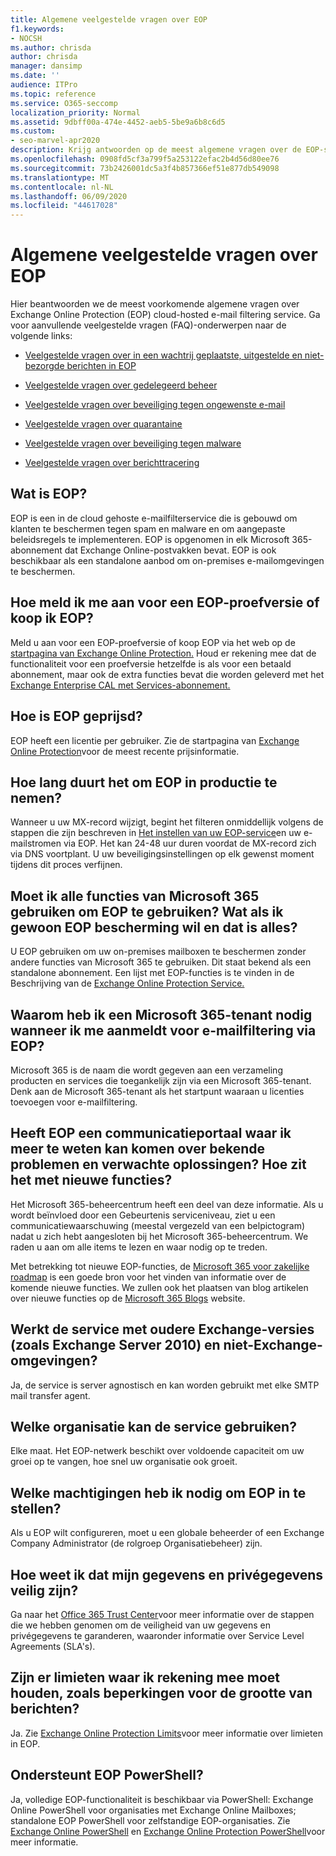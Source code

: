 ```yaml
---
title: Algemene veelgestelde vragen over EOP
f1.keywords:
- NOCSH
ms.author: chrisda
author: chrisda
manager: dansimp
ms.date: ''
audience: ITPro
ms.topic: reference
ms.service: O365-seccomp
localization_priority: Normal
ms.assetid: 9dbff00a-474e-4452-aeb5-5be9a6b8c6d5
ms.custom:
- seo-marvel-apr2020
description: Krijg antwoorden op de meest algemene vragen over de EOP-service voor e-mailfilterservices in de cloud van Exchange Online Protection (EOP).
ms.openlocfilehash: 0908fd5cf3a799f5a253122efac2b4d56d80ee76
ms.sourcegitcommit: 73b2426001dc5a3f4b857366ef51e877db549098
ms.translationtype: MT
ms.contentlocale: nl-NL
ms.lasthandoff: 06/09/2020
ms.locfileid: "44617028"
---
```

# <a name="eop-general-faq"></a>Algemene veelgestelde vragen over EOP

Hier beantwoorden we de meest voorkomende algemene vragen over Exchange Online Protection (EOP) cloud-hosted e-mail filtering service. Ga voor aanvullende veelgestelde vragen (FAQ)-onderwerpen naar de volgende links:

- [Veelgestelde vragen over in een wachtrij geplaatste, uitgestelde en niet-bezorgde berichten in EOP](eop-queued-deferred-and-bounced-messages-faq.md)

- [Veelgestelde vragen over gedelegeerd beheer](delegated-administration-faq.md)

- [Veelgestelde vragen over beveiliging tegen ongewenste e-mail](anti-spam-protection-faq.md)

- [Veelgestelde vragen over quarantaine](quarantine-faq.md)

- [Veelgestelde vragen over beveiliging tegen malware](anti-malware-protection-faq-eop.md)

- [Veelgestelde vragen over berichttracering](https://docs.microsoft.com/exchange/monitoring/trace-an-email-message/message-trace-faq)

## <a name="what-is-eop"></a>Wat is EOP?

EOP is een in de cloud gehoste e-mailfilterservice die is gebouwd om klanten te beschermen tegen spam en malware en om aangepaste beleidsregels te implementeren. EOP is opgenomen in elk Microsoft 365-abonnement dat Exchange Online-postvakken bevat. EOP is ook beschikbaar als een standalone aanbod om on-premises e-mailomgevingen te beschermen.

## <a name="how-do-i-sign-up-for-an-eop-trial-or-purchase-eop"></a>Hoe meld ik me aan voor een EOP-proefversie of koop ik EOP?

Meld u aan voor een EOP-proefversie of koop EOP via het web op de [startpagina van Exchange Online Protection.](https://products.office.com/exchange/exchange-email-security-spam-protection) Houd er rekening mee dat de functionaliteit voor een proefversie hetzelfde is als voor een betaald abonnement, maar ook de extra functies bevat die worden geleverd met het [Exchange Enterprise CAL met Services-abonnement.](https://products.office.com/exchange/microsoft-exchange-server-licensing-licensing-overview)

## <a name="how-is-eop-priced"></a>Hoe is EOP geprijsd?

EOP heeft een licentie per gebruiker. Zie de startpagina van [Exchange Online Protection](https://products.office.com/exchange/exchange-email-security-spam-protection)voor de meest recente prijsinformatie.

## <a name="how-long-does-it-take-to-put-eop-into-production"></a>Hoe lang duurt het om EOP in productie te nemen?

Wanneer u uw MX-record wijzigt, begint het filteren onmiddellijk volgens de stappen die zijn beschreven in [Het instellen van uw EOP-service](set-up-your-eop-service.md)en uw e-mailstromen via EOP. Het kan 24-48 uur duren voordat de MX-record zich via DNS voortplant. U uw beveiligingsinstellingen op elk gewenst moment tijdens dit proces verfijnen.

## <a name="do-i-have-to-use-all-features-of-microsoft-365-to-use-eop-what-if-i-just-want-eop-protection-and-thats-all"></a>Moet ik alle functies van Microsoft 365 gebruiken om EOP te gebruiken? Wat als ik gewoon EOP bescherming wil en dat is alles?

U EOP gebruiken om uw on-premises mailboxen te beschermen zonder andere functies van Microsoft 365 te gebruiken. Dit staat bekend als een standalone abonnement. Een lijst met EOP-functies is te vinden in de Beschrijving van de [Exchange Online Protection Service.](https://docs.microsoft.com/office365/servicedescriptions/exchange-online-protection-service-description/exchange-online-protection-service-description)

## <a name="why-do-i-need-a-microsoft-365-tenant-when-signing-up-for-email-filtering-through-eop"></a>Waarom heb ik een Microsoft 365-tenant nodig wanneer ik me aanmeldt voor e-mailfiltering via EOP?

Microsoft 365 is de naam die wordt gegeven aan een verzameling producten en services die toegankelijk zijn via een Microsoft 365-tenant. Denk aan de Microsoft 365-tenant als het startpunt waaraan u licenties toevoegen voor e-mailfiltering.

## <a name="does-eop-have-a-communication-portal-where-i-can-find-out-about-known-issues-and-expected-resolutions-what-about-new-features"></a>Heeft EOP een communicatieportaal waar ik meer te weten kan komen over bekende problemen en verwachte oplossingen? Hoe zit het met nieuwe functies?

Het Microsoft 365-beheercentrum heeft een deel van deze informatie. Als u wordt beïnvloed door een Gebeurtenis serviceniveau, ziet u een communicatiewaarschuwing (meestal vergezeld van een belpictogram) nadat u zich hebt aangesloten bij het Microsoft 365-beheercentrum. We raden u aan om alle items te lezen en waar nodig op te treden.

Met betrekking tot nieuwe EOP-functies, de [Microsoft 365 voor zakelijke roadmap](https://www.microsoft.com/microsoft-365/roadmap?filters=O365) is een goede bron voor het vinden van informatie over de komende nieuwe functies. We zullen ook het plaatsen van blog artikelen over nieuwe functies op de [Microsoft 365 Blogs](https://www.microsoft.com/microsoft-365/blog/) website.

## <a name="does-the-service-work-with-legacy-exchange-versions-such-as-exchange-server-2010-and-non-exchange-environments"></a>Werkt de service met oudere Exchange-versies (zoals Exchange Server 2010) en niet-Exchange-omgevingen?

Ja, de service is server agnostisch en kan worden gebruikt met elke SMTP mail transfer agent.

## <a name="what-size-organization-can-use-the-service"></a>Welke organisatie kan de service gebruiken?

Elke maat. Het EOP-netwerk beschikt over voldoende capaciteit om uw groei op te vangen, hoe snel uw organisatie ook groeit.

## <a name="what-permissions-do-i-need-to-set-up-eop"></a>Welke machtigingen heb ik nodig om EOP in te stellen?

Als u EOP wilt configureren, moet u een globale beheerder of een Exchange Company Administrator (de rolgroep Organisatiebeheer) zijn.

## <a name="how-do-i-know-my-data-and-private-information-are-safe"></a>Hoe weet ik dat mijn gegevens en privégegevens veilig zijn?

Ga naar het [Office 365 Trust Center](https://www.microsoft.com/trust-center)voor meer informatie over de stappen die we hebben genomen om de veiligheid van uw gegevens en privégegevens te garanderen, waaronder informatie over Service Level Agreements (SLA's).

## <a name="are-there-any-limits-i-should-be-aware-of-such-as-message-size-limitations"></a>Zijn er limieten waar ik rekening mee moet houden, zoals beperkingen voor de grootte van berichten?

Ja. Zie [Exchange Online Protection Limits](https://docs.microsoft.com/office365/servicedescriptions/exchange-online-protection-service-description/exchange-online-protection-limits)voor meer informatie over limieten in EOP.

## <a name="does-eop-support-powershell"></a>Ondersteunt EOP PowerShell?

Ja, volledige EOP-functionaliteit is beschikbaar via PowerShell: Exchange Online PowerShell voor organisaties met Exchange Online Mailboxes; standalone EOP PowerShell voor zelfstandige EOP-organisaties. Zie [Exchange Online PowerShell](https://docs.microsoft.com/powershell/exchange/exchange-online-powershell) en [Exchange Online Protection PowerShell](https://docs.microsoft.com/powershell/exchange/exchange-online-protection-powershell)voor meer informatie.
